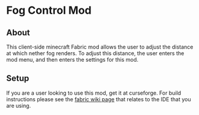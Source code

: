 # Fog Control Mod
## About
This client-side minecraft Fabric mod allows the user to adjust the distance at which nether fog renders. To adjust this distance, the user enters the mod menu, and then enters the settings for this mod.

## Setup
If you are a user looking to use this mod, get it at curseforge. For build instructions please see the [fabric wiki page](https://fabricmc.net/wiki/tutorial:setup) that relates to the IDE that you are using.
